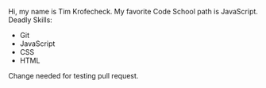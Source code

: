 Hi, my name is Tim Krofecheck.
My favorite Code School path is JavaScript.
Deadly Skills:
* Git
* JavaScript
* CSS
* HTML

Change needed for testing pull request.